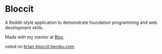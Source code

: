 # Bloccit

A Reddit-style application to demonstrate foundation programming and web development skills.

Made with my mentor at [Bloc](http://bloc.io)

osted on <a href ="http://bloccit32.heroku.com">brian-bloccit.heroku.com</a>